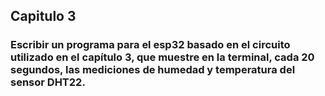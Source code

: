 ## Capitulo 3
### Escribir un programa para el esp32 basado en el circuito utilizado en el capítulo 3, que muestre en la terminal, cada 20 segundos, las mediciones de humedad y temperatura del sensor DHT22.

